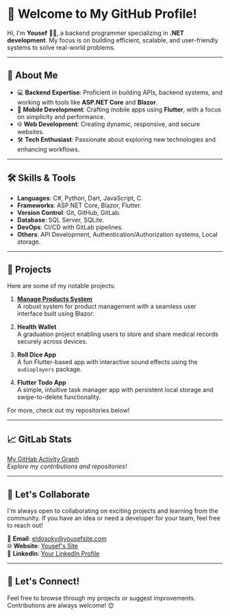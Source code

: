# 👋 Welcome to My GitHub Profile!

Hi, I'm **Yousef** 👨‍💻, a backend programmer specializing in **.NET development**. My focus is on building efficient, scalable, and user-friendly systems to solve real-world problems.

---

## 🌟 About Me
- 💻 **Backend Expertise**: Proficient in building APIs, backend systems, and working with tools like **ASP.NET Core** and **Blazor**.
- 📱 **Mobile Development**: Crafting mobile apps using **Flutter**, with a focus on simplicity and performance.
- 🌐 **Web Development**: Creating dynamic, responsive, and secure websites.
- 🛠️ **Tech Enthusiast**: Passionate about exploring new technologies and enhancing workflows.

---

## 🛠️ Skills & Tools
- **Languages**: C#, Python, Dart, JavaScript, C.
- **Frameworks**: ASP.NET Core, Blazor, Flutter.
- **Version Control**: Git, GitHub, GitLab.
- **Database**: SQL Server, SQLite.
- **DevOps**: CI/CD with GitLab pipelines.
- **Others**: API Development, Authentication/Authorization systems, Local storage.

---

## 🚀 Projects
Here are some of my notable projects:

1. **[Manage Products System](https://bakr.tryasp.net/)**  
   A robust system for product management with a seamless user interface built using Blazor.

2. **Health Wallet**  
   A graduation project enabling users to store and share medical records securely across devices.

3. **Roll Dice App**  
   A fun Flutter-based app with interactive sound effects using the `audioplayers` package.

4. **Flutter Todo App**  
   A simple, intuitive task manager app with persistent local storage and swipe-to-delete functionality.

For more, check out my repositories below!

---

## 📈 GitLab Stats
[My GitHab Activity Graph](https://gitub.com/Yousef-Eldosoky)  
*Explore my contributions and repositories!*

---

## 🤝 Let's Collaborate
I'm always open to collaborating on exciting projects and learning from the community. If you have an idea or need a developer for your team, feel free to reach out!

📧 **Email**: eldosoky@yousefsite.com  
🌐 **Website**: [Yousef's Site](https://yousefsite.com)  
📱 **LinkedIn**: [Your LinkedIn Profile](https://linkedin.com/in/yousef-eldosoky)

---

## 💬 Let's Connect!
Feel free to browse through my projects or suggest improvements. Contributions are always welcome! 😊
